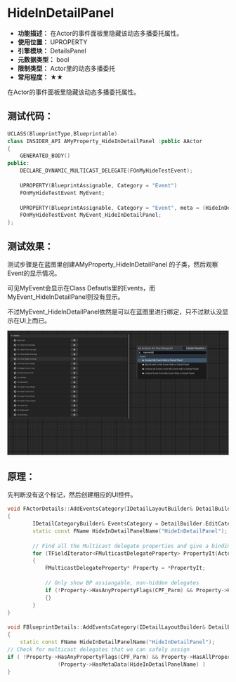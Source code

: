 ﻿# HideInDetailPanel

- **功能描述：** 在Actor的事件面板里隐藏该动态多播委托属性。
- **使用位置：** UPROPERTY
- **引擎模块：** DetailsPanel
- **元数据类型：** bool
- **限制类型：** Actor里的动态多播委托
- **常用程度：** ★★

在Actor的事件面板里隐藏该动态多播委托属性。

## 测试代码：

```cpp
UCLASS(BlueprintType,Blueprintable)
class INSIDER_API AMyProperty_HideInDetailPanel :public AActor
{
	GENERATED_BODY()
public:
	DECLARE_DYNAMIC_MULTICAST_DELEGATE(FOnMyHideTestEvent);

	UPROPERTY(BlueprintAssignable, Category = "Event")
	FOnMyHideTestEvent MyEvent;

	UPROPERTY(BlueprintAssignable, Category = "Event", meta = (HideInDetailPanel))
	FOnMyHideTestEvent MyEvent_HideInDetailPanel;
};

```

## 测试效果：

测试步骤是在蓝图里创建AMyProperty_HideInDetailPanel 的子类，然后观察Event的显示情况。

可见MyEvent会显示在Class Defautls里的Events，而MyEvent_HideInDetailPanel则没有显示。

不过MyEvent_HideInDetailPanel依然是可以在蓝图里进行绑定，只不过默认没显示在UI上而已。

![Untitled](Meta_DetailsPanel_HideInDetailPanel_Untitled.png)

## 原理：

先判断没有这个标记，然后创建相应的UI控件。

```cpp
void FActorDetails::AddEventsCategory(IDetailLayoutBuilder& DetailBuilder)
{
		IDetailCategoryBuilder& EventsCategory = DetailBuilder.EditCategory("Events", FText::GetEmpty(), ECategoryPriority::Uncommon);
		static const FName HideInDetailPanelName("HideInDetailPanel");

		// Find all the Multicast delegate properties and give a binding button for them
		for (TFieldIterator<FMulticastDelegateProperty> PropertyIt(Actor->GetClass(), EFieldIteratorFlags::IncludeSuper); PropertyIt; ++PropertyIt)
		{
			FMulticastDelegateProperty* Property = *PropertyIt;

			// Only show BP assiangable, non-hidden delegates
			if (!Property->HasAnyPropertyFlags(CPF_Parm) && Property->HasAllPropertyFlags(CPF_BlueprintAssignable) && !Property->HasMetaData(HideInDetailPanelName))
			{}
		}
}

void FBlueprintDetails::AddEventsCategory(IDetailLayoutBuilder& DetailBuilder, FName PropertyName, UClass* PropertyClass)
{
	static const FName HideInDetailPanelName("HideInDetailPanel");
// Check for multicast delegates that we can safely assign
if ( !Property->HasAnyPropertyFlags(CPF_Parm) && Property->HasAllPropertyFlags(CPF_BlueprintAssignable) &&
				!Property->HasMetaData(HideInDetailPanelName) )
}
```